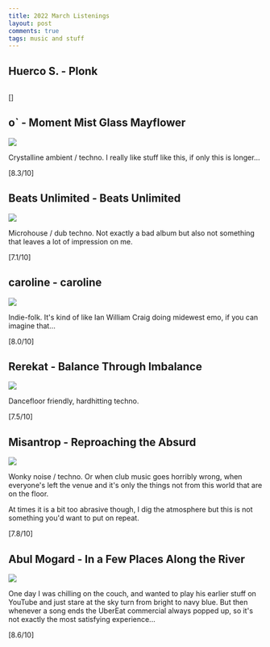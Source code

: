 ```yaml
---
title: 2022 March Listenings
layout: post
comments: true
tags: music and stuff
---
```


## Huerco S. - Plonk

  ![]()

  []

## o` - Moment Mist Glass Mayflower

  ![](https://f4.bcbits.com/img/a3061666326_16.jpg)

  Crystalline ambient / techno. I really like stuff like this, if only this is longer...

  [8.3/10]

## Beats Unlimited - Beats Unlimited

  ![](https://f4.bcbits.com/img/a0427835129_16.jpg)

  Microhouse / dub techno. Not exactly a bad album but also not something that leaves a lot of impression on me.

  [7.1/10]

## caroline - caroline

  ![](https://f4.bcbits.com/img/a1080116247_16.jpg)

  Indie-folk. It's kind of like Ian William Craig doing midewest emo, if you can imagine that...

  [8.0/10]

## Rerekat - Balance Through Imbalance

  ![](https://f4.bcbits.com/img/a0570717355_16.jpg)

  Dancefloor friendly, hardhitting techno.

  [7.5/10]

## Misantrop - Reproaching the Absurd

  ![](https://f4.bcbits.com/img/a2870201044_16.jpg)

  Wonky noise / techno. Or when club music goes horribly wrong, when everyone's left the venue and it's only the things not from this world that are on the floor.

  At times it is a bit too abrasive though, I dig the atmosphere but this is not something you'd want to put on repeat.

  [7.8/10]

## Abul Mogard - In a Few Places Along the River

  ![](https://f4.bcbits.com/img/a2635090814_16.jpg)

  One day I was chilling on the couch, and wanted to play his earlier stuff on YouTube and just stare at the sky turn from bright to navy blue. But then whenever a song ends the UberEat commercial always popped up, so it's not exactly the most satisfying experience...

  [8.6/10]

